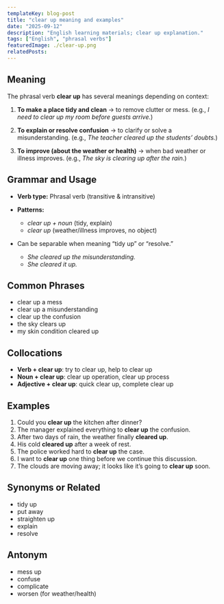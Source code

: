 ```yaml
---
templateKey: blog-post
title: "clear up meaning and examples"
date: "2025-09-12"
description: "English learning materials; clear up explanation."
tags: ["English", "phrasal verbs"]
featuredImage: ./clear-up.png
relatedPosts:
---
```


## Meaning

The phrasal verb **clear up** has several meanings depending on context:

1. **To make a place tidy and clean**
   → to remove clutter or mess.
   (e.g., _I need to clear up my room before guests arrive._)

2. **To explain or resolve confusion**
   → to clarify or solve a misunderstanding.
   (e.g., _The teacher cleared up the students’ doubts._)

3. **To improve (about the weather or health)**
   → when bad weather or illness improves.
   (e.g., _The sky is clearing up after the rain._)

## Grammar and Usage

- **Verb type:** Phrasal verb (transitive & intransitive)
- **Patterns:**

  - _clear up + noun_ (tidy, explain)
  - _clear up_ (weather/illness improves, no object)

- Can be separable when meaning “tidy up” or “resolve.”

  - _She cleared up the misunderstanding._
  - _She cleared it up._

## Common Phrases

- clear up a mess
- clear up a misunderstanding
- clear up the confusion
- the sky clears up
- my skin condition cleared up

## Collocations

- **Verb + clear up**: try to clear up, help to clear up
- **Noun + clear up**: clear up operation, clear up process
- **Adjective + clear up**: quick clear up, complete clear up

## Examples

1. Could you **clear up** the kitchen after dinner?
2. The manager explained everything to **clear up** the confusion.
3. After two days of rain, the weather finally **cleared up**.
4. His cold **cleared up** after a week of rest.
5. The police worked hard to **clear up** the case.
6. I want to **clear up** one thing before we continue this discussion.
7. The clouds are moving away; it looks like it’s going to **clear up** soon.

## Synonyms or Related

- tidy up
- put away
- straighten up
- explain
- resolve

## Antonym

- mess up
- confuse
- complicate
- worsen (for weather/health)

